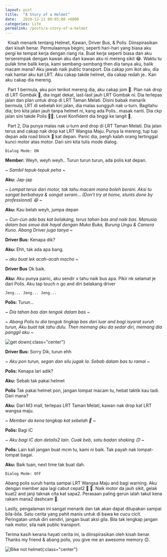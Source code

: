```yaml
---
layout: post
title:  "A Story of a Helmet"
date:   2020-12-11 00:05:00 +0800
categories: Life
permalink: /posts/a-story-of-a-helmet
---
```


&nbsp; Kisah menarik tentang Helmet, Kawan, Driver Bus, & Polis. Diinspirasikan dari kisah benar. Permulaannya begini, seperti hari-hari yang biasa aku pergi ke tempat kerja dengan riang ria. Buat kerja seperti biasa dan aku terserempak dengan kawan aku dan kawan aku ni mereng sikit :joy:. Waktu tu pulak time balik kerja, kami sembang-sembang then dia tanya aku, balik macam mana? Aku jawab naik public transport. Dia cakap jom ikot aku, dia nak hantar aku kat LRT. Aku cakap takde helmet, dia cakap redah je.. Kan aku cakap dia mereng.

&nbsp; Part 1 bermula, aku pon terikot mereng dia, aku cakap jom :muscle:. Plan nak drop di LRT Gombak :train2:, dia ingat dekat, last-last jauh LRT Gombak ni. Dia terlepas jalan dan plan untuk drop di LRT Taman Melati. Disini babak menarik bermula, LRT di sebelah kiri jalan, dia malas sungguh nak u-turn. Bagitahu dia; bro kita jalan jauh tanpa helmet ni, kang ada Polis.. masak nanti. Dia ckp jalan sini takde Polis :policeman:. Level Konfident dia tinggi ke langit :rainbow:.

&nbsp; Part 2, Dia punya malas nak u-turn and drop di LRT Taman Melati. Dia jalan terus and cakap nak drop kat LRT Wangsa Maju. Punya la mereng, tup tup depan ada road block :construction: kat depan. Panic dia, pergh kalah orang tertinggal kunci motor atas motor. Dari sini kita tulis mode dialog.

`Dialog Mode: ON`

__Member:__ Weyh, weyh weyh.. Turun turun turun, ada polis kat depan. 

~ _Sambil tepuk-tepuk peha_ ~

__Aku:__ Jap-jap

~ _Lompat terus dari motor, tak tahu macam mana boleh berani. Aksi tu sangat berbahaya & sangat seram… (Don’t try at home, stunts done by professional) :laughing:_ ~

__Aku:__ Kau belah weyh, jumpa depan 

~ _Cun-cun ada bas kat belakang, terus tahan bas and naik bas. Manusia dalam bas smua dok hayal dengan Muka Buka, Burung Ungu & Camera Kuno. Abang Driver juga tanya_ ~

__Driver Bus:__ Kenapa dik?

__Aku:__ Ehh, tak ada apa bang. 

~ _aku buat lek acah-acah macho_ ~

__Driver Bus__ Ok baik.

__Aku:__ Aku punya panic, aku sendir x tahu naik bus apa. Pikir nk selamat je dari Polis. Aku tap touch n go and diri belakang driver

`Jeng... Jeng... Jeng...`

__Polis:__ Turun... 

~ _Dia tahan bas dan tengok dalam bas_ ~

~ _Abang Polis tu dia tengok tingkap bas dari luar and bagi isyarat suruh turun, Aku buat tak tahu dulu. Then memang aku da sedar diri, memang dia panggil aku_ ~

![get down](https://images.unsplash.com/photo-1547314448-c8f4480a3ebe?ixid=MXwxMjA3fDB8MHxwaG90by1wYWdlfHx8fGVufDB8fHw%3D&ixlib=rb-1.2.1&auto=format&fit=crop&w=950&q=70){:class="center"}

__Driver Bus:__ Sorry Dik, turun ehh

~ _Aku pon turun, segan dan silu jugak la. Sebab dalam bas tu ramai_ ~

__Polis:__ Kenapa lari adik?

__Aku:__ Sebab tak pakai helmet

__Polis__ Tak pakai helmet pon, jangan lompat macam tu, hebat taktik kau tadi. Dari mana?

__Aku:__ Dari M3 mall, terlepas LRT Taman Melati, kawan nak drop kat LRT wangsa maju.

~ _Member da kena tangkap kat sebelah :rofl:_ ~

__Polis:__ Bagi IC

~ _Aku bagi IC dan details2 lain. Cuak beb, satu badan shaking :upside_down_face:_ ~

__Polis:__ Lain kali jangan buat mcm tu, kami ni baik. Tak payah nak lompat-lompat bagai.

__Aku:__ Baik tuan, next time tak buat dah.

`Dialog Mode: OFF`

Abang polis suruh hanta sampai LRT Wangsa Maju and bagi warning. Aku dengan member apa lagi cabut cepat2 :motor_scooter: :dash:. Naik motor da jauh sikit, gelak kuat2 and janji taknak cita kat sapa2. Perasaan paling gerun ialah takut kena rakam mana2 dashcam :movie_camera:.

Lastly, pengalaman ini sangat menarik dan tak akan dapat dilupakan sampai bila-bila. Satu cerita yang pahit manis untuk di bawa ke cucu cicit. Peringatan untuk diri sendiri, jangan buat aksi gila. Bila tak lengkap jangan naik motor, sila naik public transport.

Terima kasih kerana hayati cerita ini, ia diinspirasikan oleh kisah benar. Thanks my friend & abang polis, you give me an awesome memory :blush:.

![Bike not helmet](https://d3avoj45mekucs.cloudfront.net/rojakdaily/media/2nicholas/malaysia/main_1.jpeg?ext=.jpeg){:class="center"}

